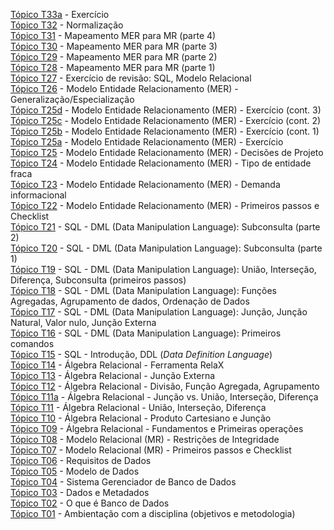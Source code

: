 [Tópico T33a](./topico-33a.md) - Exercício<br>
[Tópico T32](./topico-32.md) - Normalização<br>
[Tópico T31](./topico-31.md) - Mapeamento MER para MR (parte 4)<br>
[Tópico T30](./topico-30.md) - Mapeamento MER para MR (parte 3)<br>
[Tópico T29](./topico-29.md) - Mapeamento MER para MR (parte 2)<br>
[Tópico T28](./topico-28.md) - Mapeamento MER para MR (parte 1)<br>
[Tópico T27](./topico-27.md) - Exercício de revisão: SQL, Modelo Relacional<br>
[Tópico T26](./topico-26.md) - Modelo Entidade Relacionamento (MER) - Generalização/Especialização<br>
[Tópico T25d](./topico-25d.md) - Modelo Entidade Relacionamento (MER) - Exercício (cont. 3)<br>
[Tópico T25c](./topico-25c.md) - Modelo Entidade Relacionamento (MER) - Exercício (cont. 2)<br>
[Tópico T25b](./topico-25b.md) - Modelo Entidade Relacionamento (MER) - Exercício (cont. 1)<br>
[Tópico T25a](./topico-25a.md) - Modelo Entidade Relacionamento (MER) - Exercício<br>
[Tópico T25](./topico-25.md) - Modelo Entidade Relacionamento (MER) - Decisões de Projeto<br>
[Tópico T24](./topico-24.md) - Modelo Entidade Relacionamento (MER) - Tipo de entidade fraca<br>
[Tópico T23](./topico-23.md) - Modelo Entidade Relacionamento (MER) - Demanda informacional<br>
[Tópico T22](./topico-22.md) - Modelo Entidade Relacionamento (MER) - Primeiros passos e Checklist<br>
[Tópico T21](./topico-21.md) - SQL - DML (Data Manipulation Language): Subconsulta (parte 2)<br>
[Tópico T20](./topico-20.md) - SQL - DML (Data Manipulation Language): Subconsulta (parte 1)<br>
[Tópico T19](./topico-19.md) - SQL - DML (Data Manipulation Language): União, Interseção, Diferença, Subconsulta (primeiros passos)<br>
[Tópico T18](./topico-18.md) - SQL - DML (Data Manipulation Language): Funções Agregadas, Agrupamento de dados, Ordenação de Dados<br>
[Tópico T17](./topico-17.md) - SQL - DML (Data Manipulation Language): Junção, Junção Natural, Valor nulo, Junção Externa<br>
[Tópico T16](./topico-16.md) - SQL - DML (Data Manipulation Language): Primeiros comandos<br>
[Tópico T15](./topico-15.md) - SQL - Introdução, DDL (_Data Definition Language_)<br>
[Tópico T14](./topico-14.md) - Álgebra Relacional - Ferramenta RelaX<br>
[Tópico T13](./topico-13.md) - Álgebra Relacional - Junção Externa<br>
[Tópico T12](./topico-12.md) - Álgebra Relacional - Divisão, Função Agregada, Agrupamento<br>
[Tópico T11a](./topico-11a.md) - Álgebra Relacional - Junção vs. União, Interseção, Diferença<br>
[Tópico T11](./topico-11.md) - Álgebra Relacional - União, Interseção, Diferença<br>
[Tópico T10](./topico-10.md) - Álgebra Relacional - Produto Cartesiano e Junção<br>
[Tópico T09](./topico-09.md) - Álgebra Relacional - Fundamentos e Primeiras operações<br>
[Tópico T08](./topico-08.md) - Modelo Relacional (MR) - Restrições de Integridade<br>
[Tópico T07](./topico-07.md) - Modelo Relacional (MR) - Primeiros passos e Checklist<br>
[Tópico T06](./topico-06.md) - Requisitos de Dados<br>
[Tópico T05](./topico-05.md) - Modelo de Dados<br>
[Tópico T04](./topico-04.md) - Sistema Gerenciador de Banco de Dados<br>
[Tópico T03](./topico-03.md) - Dados e Metadados<br>
[Tópico T02](./topico-02.md) - O que é Banco de Dados<br>
[Tópico T01](./topico-01.md) - Ambientação com a disciplina (objetivos e metodologia)<br>
